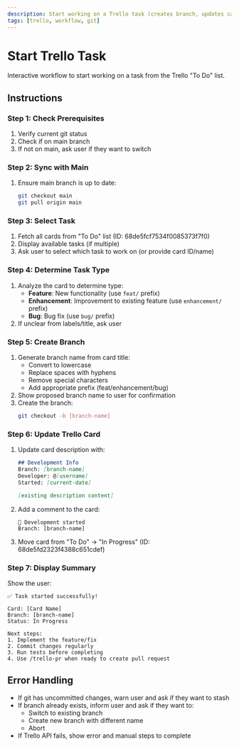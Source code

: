 ```yaml
---
description: Start working on a Trello task (creates branch, updates card)
tags: [trello, workflow, git]
---
```


# Start Trello Task

Interactive workflow to start working on a task from the Trello "To Do" list.

## Instructions

### Step 1: Check Prerequisites
1. Verify current git status
2. Check if on main branch
3. If not on main, ask user if they want to switch

### Step 2: Sync with Main
1. Ensure main branch is up to date:
   ```bash
   git checkout main
   git pull origin main
   ```

### Step 3: Select Task
1. Fetch all cards from "To Do" list (ID: 68de5fcf7534f0085373f7f0)
2. Display available tasks (if multiple)
3. Ask user to select which task to work on (or provide card ID/name)

### Step 4: Determine Task Type
1. Analyze the card to determine type:
   - **Feature**: New functionality (use `feat/` prefix)
   - **Enhancement**: Improvement to existing feature (use `enhancement/` prefix)
   - **Bug**: Bug fix (use `bug/` prefix)
2. If unclear from labels/title, ask user

### Step 5: Create Branch
1. Generate branch name from card title:
   - Convert to lowercase
   - Replace spaces with hyphens
   - Remove special characters
   - Add appropriate prefix (feat/enhancement/bug)
2. Show proposed branch name to user for confirmation
3. Create the branch:
   ```bash
   git checkout -b [branch-name]
   ```

### Step 6: Update Trello Card
1. Update card description with:
   ```markdown
   ## Development Info
   Branch: [branch-name]
   Developer: @[username]
   Started: [current-date]

   [existing description content]
   ```
2. Add a comment to the card:
   ```
   🚀 Development started
   Branch: [branch-name]
   ```
3. Move card from "To Do" → "In Progress" (ID: 68de5fd2323f4388c651cdef)

### Step 7: Display Summary
Show the user:
```
✅ Task started successfully!

Card: [Card Name]
Branch: [branch-name]
Status: In Progress

Next steps:
1. Implement the feature/fix
2. Commit changes regularly
3. Run tests before completing
4. Use /trello-pr when ready to create pull request
```

## Error Handling

- If git has uncommitted changes, warn user and ask if they want to stash
- If branch already exists, inform user and ask if they want to:
  - Switch to existing branch
  - Create new branch with different name
  - Abort
- If Trello API fails, show error and manual steps to complete
